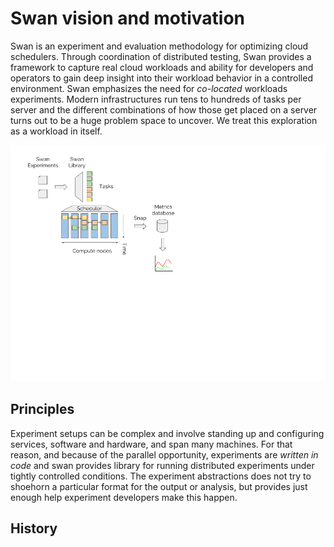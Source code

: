 # Swan vision and motivation

Swan is an experiment and evaluation methodology for optimizing cloud schedulers.
Through coordination of distributed testing, Swan provides a framework to capture real cloud workloads and ability for developers and operators to gain deep insight into their workload behavior in a controlled environment.
Swan emphasizes the need for _co-located_ workloads experiments.
Modern infrastructures run tens to hundreds of tasks per server and the different combinations of how those get placed on a server turns out to be a huge problem space to uncover.
We treat this exploration as a workload in itself.

![Swan experiment](docs/swan-experiment.png)

## Principles

Experiment setups can be complex and involve standing up and configuring services, software and hardware, and span many machines.
For that reason, and because of the parallel opportunity, experiments are _written in code_ and swan provides library for running distributed experiments under tightly controlled conditions.
The experiment abstractions does not try to shoehorn a particular format for the output or analysis, but provides just enough help experiment developers make this happen.  

## History
